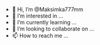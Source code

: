 - 👋 Hi, I’m @Maksimka777mm
- 👀 I’m interested in ...
- 🌱 I’m currently learning ...
- 💞️ I’m looking to collaborate on ...
- 📫 How to reach me ...

<!---
Maksimka777mm/Maksimka777mm is a ✨ special ✨ repository because its `README.md` (this file) appears on your GitHub profile.
You can click the Preview link to take a look at your changes.
--->
